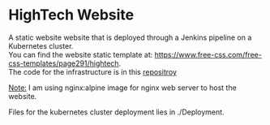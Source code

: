 # HighTech Website

A static website website that is deployed through a Jenkins pipeline on a Kubernetes cluster. <br />
You can find the website static template at: https://www.free-css.com/free-css-templates/page291/hightech. <br />
The code for the infrastructure is in this [repositroy](https://github.com/andrew-anter/hightech-app-Infrastructure/)

<ins>Note:</ins> I am using nginx:alpine image for nginx web server to host the website.

Files for the kubernetes cluster deployment lies in ./Deployment.


